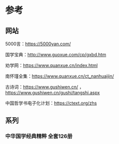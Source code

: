 # 参考

## 网站

5000言：https://5000yan.com/

国学宝典：http://www.guoxue.com/cp/gxbd.htm

劝学网：https://www.quanxue.cn/index.html

南怀瑾全集：https://www.quanxue.cn/ct_nanhuaijin/

古诗词：https://www.gushiwen.cn/ ， https://www.gushiwen.cn/gushi/tangshi.aspx

中国哲学书电子化计划：https://ctext.org/zhs

## 系列

### 中华国学经典精粹 全套126册

